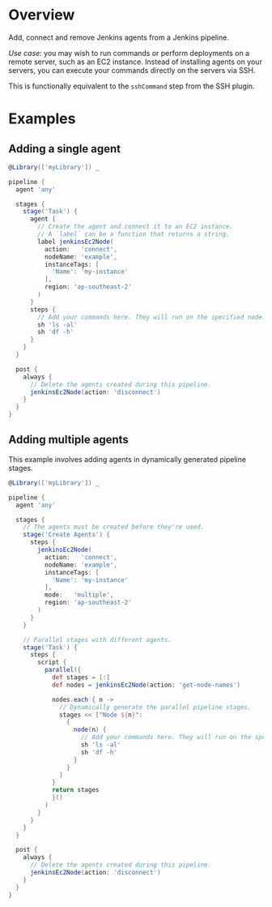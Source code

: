 # Overview
Add, connect and remove Jenkins agents from a Jenkins pipeline.

*Use case:* you may wish to run commands or perform deployments on a remote server, such as an EC2 instance. Instead of installing agents on your servers, you can execute your commands directly on the servers via SSH.

This is functionally equivalent to the `sshCommand` step from the SSH plugin.

# Examples

## Adding a single agent
```groovy
@Library(['myLibrary']) _

pipeline {
  agent 'any'

  stages {
    stage('Task') {
      agent {
        // Create the agent and connect it to an EC2 instance.
        // A `label` can be a function that returns a string.
        label jenkinsEc2Node(
          action:   'connect',
          nodeName: 'example',
          instanceTags: [
            'Name': 'my-instance'
          ],
          region: 'ap-southeast-2'
        )
      }
      steps {
        // Add your commands here. They will run on the specified node.
        sh 'ls -al'
        sh 'df -h'
      }
    }
  }

  post {
    always {
      // Delete the agents created during this pipeline.
      jenkinsEc2Node(action: 'disconnect')
    }
  }
}
```

## Adding multiple agents
This example involves adding agents in dynamically generated pipeline stages.

```groovy
@Library(['myLibrary']) _

pipeline {
  agent 'any'

  stages {
    // The agents must be created before they're used.
    stage('Create Agents') {
      steps {
        jenkinsEc2Node(
          action:   'connect',
          nodeName: 'example',
          instanceTags: [
            'Name': 'my-instance'
          ],
          mode:   'multiple',
          region: 'ap-southeast-2'
        )
      }
    }

    // Parallel stages with different agents.
    stage('Task') {
      steps {
        script {
          parallel({
            def stages = [:]
            def nodes = jenkinsEc2Node(action: 'get-node-names')

            nodes.each { n ->
              // Dynamically generate the parallel pipeline stages.
              stages << ["Node ${n}":
                {
                  node(n) {
                    // Add your commands here. They will run on the specified node.
                    sh 'ls -al'
                    sh 'df -h'
                  }
                }
              ]
            }
            return stages
            }()
          )
        }
      }
    }
  }

  post {
    always {
      // Delete the agents created during this pipeline.
      jenkinsEc2Node(action: 'disconnect')
    }
  }
}

```